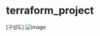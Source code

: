# terraform_project


[구성도]
![image](https://user-images.githubusercontent.com/49118136/127757057-dab40871-67a6-4d19-9c08-ddd328a0069c.png)
